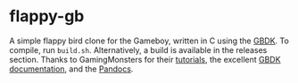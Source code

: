 # flappy-gb

A simple flappy bird clone for the Gameboy, written in C using the [GBDK](https://github.com/gbdk-2020/gbdk-2020).
To compile, run `build.sh`. Alternatively, a build is available in the releases section.
Thanks to GamingMonsters for their [tutorials](https://www.youtube.com/playlist?list=PLeEj4c2zF7PaFv5MPYhNAkBGrkx4iPGJo), the excellent [GBDK documentation](https://bbbbbr.github.io/gbdk-2020/docs/api/index.html), and the [Pandocs](https://gbdev.io/pandocs/).
